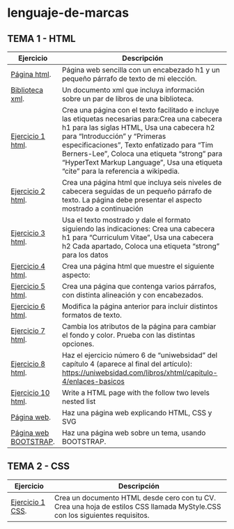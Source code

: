 # lenguaje-de-marcas
## TEMA 1 - HTML
Ejercicio | Descripción
----------|-------------
[Página html](/tema1/pagina.html). |  Página web sencilla con un encabezado h1 y un pequeño párrafo de texto de mi elección.
[Biblioteca xml](/tema1/biblioteca.xml). |  Un documento xml que incluya información sobre un par de libros de una biblioteca.
[Ejercicio 1 html](/tema1/Ejercicio1.html). |  Crea una página con el texto facilitado e incluye las etiquetas necesarias para:Crea una cabecera h1 para las siglas HTML, Usa una cabecera h2 para “Introducción” y “Primeras especificaciones”, Texto enfatizado para “Tim Berners-Lee”, Coloca una etiqueta “strong” para “HyperText Markup Language”, Usa una etiqueta “cite” para la referencia a wikipedia.
[Ejercicio 2 html](/tema1/Ejercicio2.html). |  Crea una página html que incluya seis niveles de cabecera seguidas de un pequeño párrafo de texto. La página debe presentar el aspecto mostrado a continuación
[Ejercicio 3 html](/tema1/Ejercicio3.html). |  Usa el texto mostrado y dale el formato siguiendo las indicaciones: Crea una cabecera h1 para “Curriculum Vitae”, Usa una cabecera h2 Cada apartado, Coloca una etiqueta “strong” para los datos
[Ejercicio 4 html](/tema1/Ejercicio4.html). |  Crea una página html que muestre el siguiente aspecto:
[Ejercicio 5 html](/tema1/Ejercicio5.html). |  Crea una página que contenga varios párrafos, con distinta alineación y con encabezados.
[Ejercicio 6 html](/tema1/Ejercicio6.html). |  Modifica la página anterior para incluir distintos formatos de texto.
[Ejercicio 7 html](/tema1/Ejercicio7.html). |  Cambia los atributos de la página para cambiar el fondo y color. Prueba con las distintas opciones. 
[Ejercicio 8 html](/tema1/Ejercicio8.html). |  Haz el ejercicio número 6 de “uniwebsidad” del capítulo 4 (aparece al final del artículo): https://uniwebsidad.com/libros/xhtml/capitulo-4/enlaces-basicos
[Ejercicio 10 html](/tema1/Ejercicio10.html). | Write a HTML page with the follow two levels nested list 
[Página web](https://guillesect.github.io/pagina-web.github.io/). | Haz una página web explicando HTML, CSS y SVG
[Página web BOOTSTRAP](https://guillesect.github.io/pagCSS/). | Haz una página web sobre un tema, usando BOOTSTRAP.
## TEMA 2 - CSS
Ejercicio | Descripción
----------|-------------
[Ejercicio 1 CSS](/tema2/Ejercicio1.html). |  Crea un documento HTML desde cero con tu CV. Crea una hoja de estilos CSS llamada MyStyle.CSS con los siguientes requisitos.
